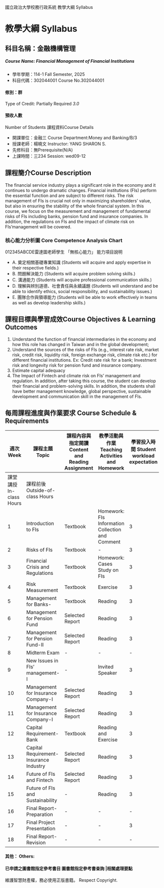 國立政治大學校務行政系統 教學大綱 Syllabus
# 教學大綱 Syllabus
##  科目名稱：金融機構管理
#####  Course Name: Financial Management of Financial Institutions
  * 學年學期：114-1 Fall Semester, 2025 
  * 科目代碼：302044001 Course No.302044001
#### 修別：群
Type of Credit: Partially Required 
_3.0_
#### 預收人數
Number of Students
課程資料Course Details
  * 開課單位：金融三 Course Department:Money and Banking/B/3 
  * 授課老師：楊曉文 Instructor: YANG SHARON S. 
  * 先修科目：無Prerequisite(N/A)
  * 上課時間：三234 Session: wed09-12
##  課程簡介Course Description
The financial service industry plays a significant role in the economy and it continues to undergo dramatic changes. Financial institutions (FIs) perform the essential function and are subject to different risks. The risk management of FIs is crucial not only in maximizing shareholders’ value, but also in ensuring the stability of the whole financial system. In this course, we focus on the measurement and management of fundamental risks of FIs including banks, pension fund and insurance companies. In addition, the regulations on FIs and the impact of climate risk on FIs’management will be covered.
###  核心能力分析圖 Core Competence Analysis Chart
012345ABCDE雷達圖老師學生
「無核心能力」 
能力項目說明
  * A. 奠定相關基礎專業知識 (Students will acquire and apply expertise in their respective fields.)
  * B. 問題解決能力 (Students will acquire problem solving skills.)
  * C. 溝通能力 (Students will acquire professional communication skills.)
  * D. 理解與辨別道德、社會責任與永續議題 (Students will understand and be able to identify ethics, social responsibility, and sustainability issues.)
  * E. 團隊合作與領導能力 (Students will be able to work effectively in teams as well as develop leadership skills.)
##  課程目標與學習成效Course Objectives & Learning Outcomes 
  1. Understand the function of financial intermediaries in the economy and how this role has changed in Taiwan and in the global development;
  2. Understand the sources of the risks of FIs (e.g., interest rate risk, market risk, credit risk, liquidity risk, foreign exchange risk, climate risk etc.) for different financial institutions. Ex: Credit rate risk for a bank; Investment risk and longevity risk for pension fund and insurance company.
  3. Estimate capital adequacy
  4. The Impact of Fintech and climate risk on FIs’ management and regulation.
In addition, after taking this course, the student can develop their financial and problem-solving skills. In addition, the students shall have better management knowledge, global perspective, sustainable development and communication skill in the management of FIs.
##  每周課程進度與作業要求 Course Schedule & Requirements
週次 Week |  課程主題 Topic |  課程內容與指定閱讀 Content and Reading Assignment |  教學活動與作業 Teaching Activities and Homework |  學習投入時間 Student workload expectation  
---|---|---|---|---  
課堂講授 In-class Hours |  課程前後 Outside-of-class Hours  
1 |  Introduction to FIs |  Textbook |  Homework: FIs Information Collection and Comment |  3 |  3  
2 |  Risks of FIs |  Textbook |  - |  3 |  3  
3 |  Financial Crisis and Regulations |  Textbook |  Homework: Cases Study on FIs |  3 |  3  
4 |  Risk Measurement |  Textbook |  Exercise |  3 |  3  
5 |  Management for Banks- |  Textbook |  Reading |  3 |  3  
6 |  Management for Pension Fund |  Selected Report |  Reading |  3 |  3  
7 |  Management for Pension Fund-II |  Selected Report |  Reading |  3 |  3  
8 |  Midterm Exam |  - |  - |  - |  -  
9 |  New Issues in FIs’ management-I |  - |  Invited Speaker |  3 |  3  
10 |  Management for Insurance Company-I |  Selected Report |  Reading |  3 |  3  
11 |  Management for Insurance Company-I |  Selected Report |  Reading |  3 |  3  
12 |  Capital Requirement-Bank |  Textbook |  Reading and Exercise |  3 |  3  
13 |  Capital Requirement-Insurance Industry |  Selected Report |  Reading |  3 |  3  
14 |  Future of FIs and Fintech |  Selected Report |  Reading |  3 |  3  
15 |  Future of FIs and Sustainability  |  - |  Reading |  3 |  3  
16 |  Final Report-Preparation |  - |  - |  - |  -  
17 |  Final Project Presentation |  - |  - |  3 |  3  
18 |  Final Report- Revision | - | - | - | -  
####  其他： Others:
####  已申請之圖書館指定參考書目  圖書館指定參考書查詢 |相關處理要點
維護智慧財產權，務必使用正版書籍。 Respect Copyright.
